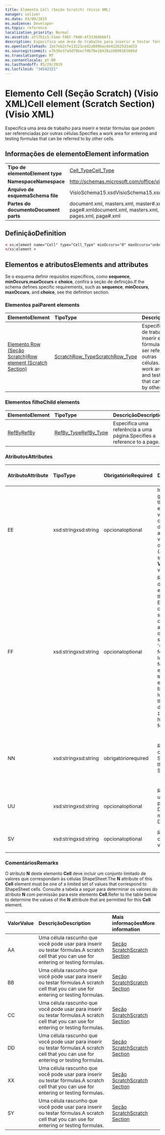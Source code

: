 ```yaml
---
title: Elemento Cell (Seção Scratch) (Visio XML)
manager: soliver
ms.date: 03/09/2015
ms.audience: Developer
ms.topic: reference
localization_priority: Normal
ms.assetid: af17b1c5-51ee-f46f-79d0-4f33369b66f1
description: Especifica uma área de trabalho para inserir e testar fórmulas que podem ser referenciadas por outras células.
ms.openlocfilehash: 32e7eb2cfe13221ced2a8096acde412625d3ad33
ms.sourcegitcommit: e7b38e37a9d79becfd679e10420a19890165606d
ms.translationtype: MT
ms.contentlocale: pt-BR
ms.lasthandoff: 05/29/2019
ms.locfileid: "34542321"
---
```

# <a name="cell-element-scratch-section-visio-xml"></a><span data-ttu-id="dd9a3-103">Elemento Cell (Seção Scratch) (Visio XML)</span><span class="sxs-lookup"><span data-stu-id="dd9a3-103">Cell element (Scratch Section) (Visio XML)</span></span>

<span data-ttu-id="dd9a3-104">Especifica uma área de trabalho para inserir e testar fórmulas que podem ser referenciadas por outras células.</span><span class="sxs-lookup"><span data-stu-id="dd9a3-104">Specifies a work area for entering and testing formulas that can be referred to by other cells.</span></span>
  
## <a name="element-information"></a><span data-ttu-id="dd9a3-105">Informações de elemento</span><span class="sxs-lookup"><span data-stu-id="dd9a3-105">Element information</span></span>

|||
|:-----|:-----|
|<span data-ttu-id="dd9a3-106">**Tipo de elemento**</span><span class="sxs-lookup"><span data-stu-id="dd9a3-106">**Element type**</span></span> <br/> |[<span data-ttu-id="dd9a3-107">Cell_Type</span><span class="sxs-lookup"><span data-stu-id="dd9a3-107">Cell_Type</span></span>](cell_type-complextypevisio-xml.md) <br/> |
|<span data-ttu-id="dd9a3-108">**Namespace**</span><span class="sxs-lookup"><span data-stu-id="dd9a3-108">**Namespace**</span></span> <br/> |http://schemas.microsoft.com/office/visio/2012/main  <br/> |
|<span data-ttu-id="dd9a3-109">**Arquivo de esquema**</span><span class="sxs-lookup"><span data-stu-id="dd9a3-109">**Schema file**</span></span> <br/> |<span data-ttu-id="dd9a3-110">VisioSchema15.xsd</span><span class="sxs-lookup"><span data-stu-id="dd9a3-110">VisioSchema15.xsd</span></span>  <br/> |
|<span data-ttu-id="dd9a3-111">**Partes do documento**</span><span class="sxs-lookup"><span data-stu-id="dd9a3-111">**Document parts**</span></span> <br/> |<span data-ttu-id="dd9a3-112">document.xml, masters.xml, master#.xml, pages.xml, page#.xml</span><span class="sxs-lookup"><span data-stu-id="dd9a3-112">document.xml, masters.xml, master#.xml, pages.xml, page#.xml</span></span>  <br/> |
   
## <a name="definition"></a><span data-ttu-id="dd9a3-113">Definição</span><span class="sxs-lookup"><span data-stu-id="dd9a3-113">Definition</span></span>

```XML
< xs:element name="Cell" type="Cell_Type" minOccurs="0" maxOccurs="unbounded" >
</xs:element >
```

## <a name="elements-and-attributes"></a><span data-ttu-id="dd9a3-114">Elementos e atributos</span><span class="sxs-lookup"><span data-stu-id="dd9a3-114">Elements and attributes</span></span>

<span data-ttu-id="dd9a3-115">Se o esquema definir requisitos específicos, como **sequence**, **minOccurs**,**maxOccurs** e **choice**, confira a seção de definição.</span><span class="sxs-lookup"><span data-stu-id="dd9a3-115">If the schema defines specific requirements, such as **sequence**, **minOccurs**, **maxOccurs**, and **choice**, see the definition section.</span></span> 
  
### <a name="parent-elements"></a><span data-ttu-id="dd9a3-116">Elementos pai</span><span class="sxs-lookup"><span data-stu-id="dd9a3-116">Parent elements</span></span>

|<span data-ttu-id="dd9a3-117">**Elemento**</span><span class="sxs-lookup"><span data-stu-id="dd9a3-117">**Element**</span></span>|<span data-ttu-id="dd9a3-118">**Tipo**</span><span class="sxs-lookup"><span data-stu-id="dd9a3-118">**Type**</span></span>|<span data-ttu-id="dd9a3-119">**Descrição**</span><span class="sxs-lookup"><span data-stu-id="dd9a3-119">**Description**</span></span>|
|:-----|:-----|:-----|
|[<span data-ttu-id="dd9a3-120">Elemento Row (Seção Scratch)</span><span class="sxs-lookup"><span data-stu-id="dd9a3-120">Row element (Scratch Section)</span></span>](row-element-scratch-sectionvisio-xml.md) <br/> |[<span data-ttu-id="dd9a3-121">ScratchRow_Type</span><span class="sxs-lookup"><span data-stu-id="dd9a3-121">ScratchRow_Type</span></span>](scratch_type-complextypevisio-xml.md) <br/> |<span data-ttu-id="dd9a3-122">Especifica uma área de trabalho para inserir e testar fórmulas que podem ser referenciadas por outras células.</span><span class="sxs-lookup"><span data-stu-id="dd9a3-122">Specifies a work area for entering and testing formulas that can be referred to by other cells.</span></span>  <br/> |
   
### <a name="child-elements"></a><span data-ttu-id="dd9a3-123">Elementos filho</span><span class="sxs-lookup"><span data-stu-id="dd9a3-123">Child elements</span></span>

|<span data-ttu-id="dd9a3-124">**Elemento**</span><span class="sxs-lookup"><span data-stu-id="dd9a3-124">**Element**</span></span>|<span data-ttu-id="dd9a3-125">**Tipo**</span><span class="sxs-lookup"><span data-stu-id="dd9a3-125">**Type**</span></span>|<span data-ttu-id="dd9a3-126">**Descrição**</span><span class="sxs-lookup"><span data-stu-id="dd9a3-126">**Description**</span></span>|
|:-----|:-----|:-----|
|[<span data-ttu-id="dd9a3-127">RefBy</span><span class="sxs-lookup"><span data-stu-id="dd9a3-127">RefBy</span></span>](refby-element-cell_type-complextypevisio-xml.md) <br/> |[<span data-ttu-id="dd9a3-128">RefBy_Type</span><span class="sxs-lookup"><span data-stu-id="dd9a3-128">RefBy_Type</span></span>](refby_type-complextypevisio-xml.md) <br/> |<span data-ttu-id="dd9a3-129">Especifica uma referência a uma página.</span><span class="sxs-lookup"><span data-stu-id="dd9a3-129">Specifies a reference to a page.</span></span>  <br/> |
   
### <a name="attributes"></a><span data-ttu-id="dd9a3-130">Atributos</span><span class="sxs-lookup"><span data-stu-id="dd9a3-130">Attributes</span></span>

|<span data-ttu-id="dd9a3-131">**Atributo**</span><span class="sxs-lookup"><span data-stu-id="dd9a3-131">**Attribute**</span></span>|<span data-ttu-id="dd9a3-132">**Tipo**</span><span class="sxs-lookup"><span data-stu-id="dd9a3-132">**Type**</span></span>|<span data-ttu-id="dd9a3-133">**Obrigatório**</span><span class="sxs-lookup"><span data-stu-id="dd9a3-133">**Required**</span></span>|<span data-ttu-id="dd9a3-134">**Descrição**</span><span class="sxs-lookup"><span data-stu-id="dd9a3-134">**Description**</span></span>|<span data-ttu-id="dd9a3-135">**Valores possíveis**</span><span class="sxs-lookup"><span data-stu-id="dd9a3-135">**Possible values**</span></span>|
|:-----|:-----|:-----|:-----|:-----|
|<span data-ttu-id="dd9a3-136">E</span><span class="sxs-lookup"><span data-stu-id="dd9a3-136">E</span></span>  <br/> |<span data-ttu-id="dd9a3-137">xsd:string</span><span class="sxs-lookup"><span data-stu-id="dd9a3-137">xsd:string</span></span>  <br/> |<span data-ttu-id="dd9a3-138">opcional</span><span class="sxs-lookup"><span data-stu-id="dd9a3-138">optional</span></span>  <br/> |<span data-ttu-id="dd9a3-139">Indica que a fórmula gera um erro.</span><span class="sxs-lookup"><span data-stu-id="dd9a3-139">Indicates that the formula evaluates to an error.</span></span> <span data-ttu-id="dd9a3-140">O valor de **E** é atual (uma cadeia de mensagem de erro); o valor do atributo **V** é o último valor válido.</span><span class="sxs-lookup"><span data-stu-id="dd9a3-140">The value of **E** is the current value (an error message string); the value of the **V** attribute is the last valid value.</span></span>  <br/> |<span data-ttu-id="dd9a3-141">Uma cadeia de caracteres de mensagem de erro.</span><span class="sxs-lookup"><span data-stu-id="dd9a3-141">An error message string.</span></span>  <br/> |
|<span data-ttu-id="dd9a3-142">F</span><span class="sxs-lookup"><span data-stu-id="dd9a3-142">F</span></span>  <br/> |<span data-ttu-id="dd9a3-143">xsd:string</span><span class="sxs-lookup"><span data-stu-id="dd9a3-143">xsd:string</span></span>  <br/> |<span data-ttu-id="dd9a3-144">opcional</span><span class="sxs-lookup"><span data-stu-id="dd9a3-144">optional</span></span>  <br/> | <span data-ttu-id="dd9a3-145">Representa a fórmula do elemento.</span><span class="sxs-lookup"><span data-stu-id="dd9a3-145">Represents the element's formula.</span></span> <span data-ttu-id="dd9a3-146">Esse atributo pode conter uma das seguintes cadeias de caracteres:</span><span class="sxs-lookup"><span data-stu-id="dd9a3-146">This attribute can contain one of the following strings:</span></span>  <br/>  <span data-ttu-id="dd9a3-147">'(alguma fórmula)' se a fórmula existir localmente</span><span class="sxs-lookup"><span data-stu-id="dd9a3-147">'(some formula)' if the formula exists locally</span></span>  <br/>  <span data-ttu-id="dd9a3-148">`No Formula` se a fórmula estiver excluída ou bloqueada localmente</span><span class="sxs-lookup"><span data-stu-id="dd9a3-148">`No Formula` if the formula is locally deleted or blocked</span></span>  <br/>  <span data-ttu-id="dd9a3-149">`Inh` se a fórmula for herdada.</span><span class="sxs-lookup"><span data-stu-id="dd9a3-149">`Inh` if the formula is inherited.</span></span>  <br/> |<span data-ttu-id="dd9a3-150">Uma fórmula.</span><span class="sxs-lookup"><span data-stu-id="dd9a3-150">A formula.</span></span>  <br/> |
|<span data-ttu-id="dd9a3-151">N</span><span class="sxs-lookup"><span data-stu-id="dd9a3-151">N</span></span>  <br/> |<span data-ttu-id="dd9a3-152">xsd:string</span><span class="sxs-lookup"><span data-stu-id="dd9a3-152">xsd:string</span></span>  <br/> |<span data-ttu-id="dd9a3-153">obrigatório</span><span class="sxs-lookup"><span data-stu-id="dd9a3-153">required</span></span>  <br/> |<span data-ttu-id="dd9a3-154">Representa o nome da célula ShapeSheet.</span><span class="sxs-lookup"><span data-stu-id="dd9a3-154">Represents the name of the ShapeSheet cell.</span></span>  <br/> |<span data-ttu-id="dd9a3-155">O nome da célula ShapeSheet.</span><span class="sxs-lookup"><span data-stu-id="dd9a3-155">The name of the ShapeSheet cell.</span></span>  <br/> <span data-ttu-id="dd9a3-156">Confira a seção Comentários abaixo.</span><span class="sxs-lookup"><span data-stu-id="dd9a3-156">See the Remarks section below.</span></span>  <br/> |
|<span data-ttu-id="dd9a3-157">U</span><span class="sxs-lookup"><span data-stu-id="dd9a3-157">U</span></span>  <br/> |<span data-ttu-id="dd9a3-158">xsd:string</span><span class="sxs-lookup"><span data-stu-id="dd9a3-158">xsd:string</span></span>  <br/> |<span data-ttu-id="dd9a3-159">opcional</span><span class="sxs-lookup"><span data-stu-id="dd9a3-159">optional</span></span>  <br/> |<span data-ttu-id="dd9a3-160">Representa uma unidade de medida. O padrão é DL.</span><span class="sxs-lookup"><span data-stu-id="dd9a3-160">Represents a unit of measure The default is DL.</span></span>  <br/> |<span data-ttu-id="dd9a3-161">As unidades da célula.</span><span class="sxs-lookup"><span data-stu-id="dd9a3-161">The units of the cell.</span></span>  <br/> |
|<span data-ttu-id="dd9a3-162">S</span><span class="sxs-lookup"><span data-stu-id="dd9a3-162">V</span></span>  <br/> |<span data-ttu-id="dd9a3-163">xsd:string</span><span class="sxs-lookup"><span data-stu-id="dd9a3-163">xsd:string</span></span>  <br/> |<span data-ttu-id="dd9a3-164">opcional</span><span class="sxs-lookup"><span data-stu-id="dd9a3-164">optional</span></span>  <br/> |<span data-ttu-id="dd9a3-165">Representa o valor da célula.</span><span class="sxs-lookup"><span data-stu-id="dd9a3-165">Represents the value of the cell.</span></span>  <br/> |<span data-ttu-id="dd9a3-166">O valor da célula ShapeSheet.</span><span class="sxs-lookup"><span data-stu-id="dd9a3-166">The value of the ShapeSheet cell.</span></span>  <br/> |
   
### <a name="remarks"></a><span data-ttu-id="dd9a3-167">Comentários</span><span class="sxs-lookup"><span data-stu-id="dd9a3-167">Remarks</span></span>

<span data-ttu-id="dd9a3-168">O atributo **N** deste elemento **Cell** deve incluir um conjunto limitado de valores que correspondam às células ShapeSheet.</span><span class="sxs-lookup"><span data-stu-id="dd9a3-168">The **N** attribute of this **Cell** element must be one of a limited set of values that correspond to ShapeSheet cells.</span></span> <span data-ttu-id="dd9a3-169">Consulte a tabela a seguir para determinar os valores do atributo **N** com permissão para este elemento **Cell**.</span><span class="sxs-lookup"><span data-stu-id="dd9a3-169">Refer to the table below to determine the values of the **N** attribute that are permitted for this **Cell** element.</span></span> 
  
|<span data-ttu-id="dd9a3-170">**Valor**</span><span class="sxs-lookup"><span data-stu-id="dd9a3-170">**Value**</span></span>|<span data-ttu-id="dd9a3-171">**Descrição**</span><span class="sxs-lookup"><span data-stu-id="dd9a3-171">**Description**</span></span>|<span data-ttu-id="dd9a3-172">**Mais informações**</span><span class="sxs-lookup"><span data-stu-id="dd9a3-172">**More information**</span></span>|
|:-----|:-----|:-----|
|<span data-ttu-id="dd9a3-173">A</span><span class="sxs-lookup"><span data-stu-id="dd9a3-173">A</span></span>  <br/> |<span data-ttu-id="dd9a3-174">Uma célula rascunho que você pode usar para inserir ou testar fórmulas.</span><span class="sxs-lookup"><span data-stu-id="dd9a3-174">A scratch cell that you can use for entering or testing formulas.</span></span>  <br/> |[<span data-ttu-id="dd9a3-175">Seção Scratch</span><span class="sxs-lookup"><span data-stu-id="dd9a3-175">Scratch Section</span></span>](scratch-section.md) <br/> |
|<span data-ttu-id="dd9a3-176">B</span><span class="sxs-lookup"><span data-stu-id="dd9a3-176">B</span></span>  <br/> |<span data-ttu-id="dd9a3-177">Uma célula rascunho que você pode usar para inserir ou testar fórmulas.</span><span class="sxs-lookup"><span data-stu-id="dd9a3-177">A scratch cell that you can use for entering or testing formulas.</span></span>  <br/> |[<span data-ttu-id="dd9a3-178">Seção Scratch</span><span class="sxs-lookup"><span data-stu-id="dd9a3-178">Scratch Section</span></span>](scratch-section.md) <br/> |
|<span data-ttu-id="dd9a3-179">C</span><span class="sxs-lookup"><span data-stu-id="dd9a3-179">C</span></span>  <br/> |<span data-ttu-id="dd9a3-180">Uma célula rascunho que você pode usar para inserir ou testar fórmulas.</span><span class="sxs-lookup"><span data-stu-id="dd9a3-180">A scratch cell that you can use for entering or testing formulas.</span></span>  <br/> |[<span data-ttu-id="dd9a3-181">Seção Scratch</span><span class="sxs-lookup"><span data-stu-id="dd9a3-181">Scratch Section</span></span>](scratch-section.md) <br/> |
|<span data-ttu-id="dd9a3-182">D</span><span class="sxs-lookup"><span data-stu-id="dd9a3-182">D</span></span>  <br/> |<span data-ttu-id="dd9a3-183">Uma célula rascunho que você pode usar para inserir ou testar fórmulas.</span><span class="sxs-lookup"><span data-stu-id="dd9a3-183">A scratch cell that you can use for entering or testing formulas.</span></span>  <br/> |[<span data-ttu-id="dd9a3-184">Seção Scratch</span><span class="sxs-lookup"><span data-stu-id="dd9a3-184">Scratch Section</span></span>](scratch-section.md) <br/> |
|<span data-ttu-id="dd9a3-185">X</span><span class="sxs-lookup"><span data-stu-id="dd9a3-185">X</span></span>  <br/> |<span data-ttu-id="dd9a3-186">Uma célula rascunho que você pode usar para inserir ou testar fórmulas.</span><span class="sxs-lookup"><span data-stu-id="dd9a3-186">A scratch cell that you can use for entering or testing formulas.</span></span>  <br/> |[<span data-ttu-id="dd9a3-187">Seção Scratch</span><span class="sxs-lookup"><span data-stu-id="dd9a3-187">Scratch Section</span></span>](scratch-section.md) <br/> |
|<span data-ttu-id="dd9a3-188">S</span><span class="sxs-lookup"><span data-stu-id="dd9a3-188">Y</span></span>  <br/> |<span data-ttu-id="dd9a3-189">Uma célula rascunho que você pode usar para inserir ou testar fórmulas.</span><span class="sxs-lookup"><span data-stu-id="dd9a3-189">A scratch cell that you can use for entering or testing formulas.</span></span>  <br/> |[<span data-ttu-id="dd9a3-190">Seção Scratch</span><span class="sxs-lookup"><span data-stu-id="dd9a3-190">Scratch Section</span></span>](scratch-section.md) <br/> |
   

